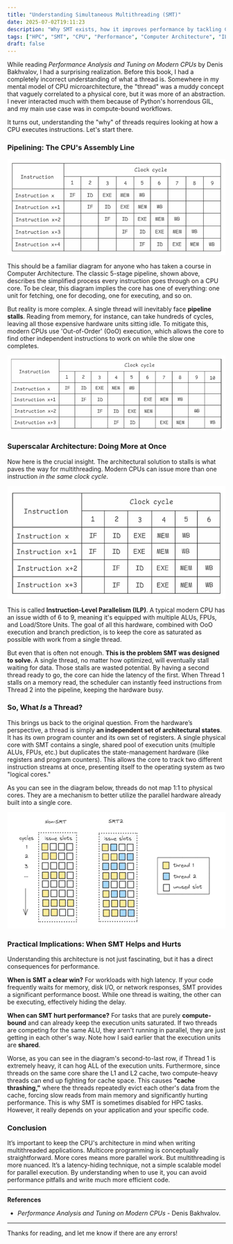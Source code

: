 ```yaml
---
title: "Understanding Simultaneous Multithreading (SMT)"
date: 2025-07-02T19:11:23
description: "Why SMT exists, how it improves performance by tackling CPU stalls, and what it means for your code."
tags: ["HPC", "SMT", "CPU", "Performance", "Computer Architecture", "ILP"]
draft: false
---
```


While reading *Performance Analysis and Tuning on Modern CPUs* by Denis Bakhvalov, I had a surprising realization. Before this book, I had a completely incorrect understanding of what a thread is. Somewhere in my mental model of CPU microarchitecture, the "thread" was a muddy concept that vaguely correlated to a physical core, but it was more of an abstraction. I never interacted much with them because of Python's horrendous GIL, and my main use case was in compute-bound workflows.

It turns out, understanding the "why" of threads requires looking at how a CPU executes instructions. Let's start there.

### Pipelining: The CPU's Assembly Line

![Basic 5-stage Pipeline Diagram](images/3.1.png "Basic 5-stage Pipeline Diagram")

This should be a familiar diagram for anyone who has taken a course in Computer Architecture. The classic 5-stage pipeline, shown above, describes the simplified process every instruction goes through on a CPU core. To be clear, this diagram implies the core has one of everything: one unit for fetching, one for decoding, one for executing, and so on.

But reality is more complex. A single thread will inevitably face **pipeline stalls**. Reading from memory, for instance, can take hundreds of cycles, leaving all those expensive hardware units sitting idle. To mitigate this, modern CPUs use 'Out-of-Order' (OoO) execution, which allows the core to find other independent instructions to work on while the slow one completes.

![OOO Execution](images/3.2.png "OOO execution")

### Superscalar Architecture: Doing More at Once

Now here is the crucial insight. The architectural solution to stalls is what paves the way for multithreading. Modern CPUs can issue more than one instruction *in the same clock cycle*.

![2-way Superscalar CPU](images/3.3.png "2-way Superscalar CPU")

This is called **Instruction-Level Parallelism (ILP)**. A typical modern CPU has an issue width of 6 to 9, meaning it's equipped with multiple ALUs, FPUs, and Load/Store Units. The goal of all this hardware, combined with OoO execution and branch prediction, is to keep the core as saturated as possible with work from a single thread.

But even that is often not enough. **This is the problem SMT was designed to solve.** A single thread, no matter how optimized, will eventually stall waiting for data. Those stalls are wasted potential. By having a second thread ready to go, the core can hide the latency of the first. When Thread 1 stalls on a memory read, the scheduler can instantly feed instructions from Thread 2 into the pipeline, keeping the hardware busy.

### So, What *Is* a Thread?

This brings us back to the original question. From the hardware’s perspective, a thread is simply **an independent set of architectural states**. It has its own program counter and its own set of registers. A single physical core with SMT contains a single, shared pool of execution units (multiple ALUs, FPUs, etc.) but duplicates the state-management hardware (like registers and program counters). This allows the core to track two different instruction streams at once, presenting itself to the operating system as two "logical cores."

As you can see in the diagram below, threads do not map 1:1 to physical cores. They are a mechanism to better utilize the parallel hardware already built into a single core.

![Threading on a 4-way Superscalar CPU](images/3.4.png "Threading on a 4-way Superscalar CPU")

### Practical Implications: When SMT Helps and Hurts

Understanding this architecture is not just fascinating, but it has a direct consequences for performance.

**When is SMT a clear win?**
For workloads with high latency. If your code frequently waits for memory, disk I/O, or network responses, SMT provides a significant performance boost. While one thread is waiting, the other can be executing, effectively hiding the delay.

**When can SMT hurt performance?**
For tasks that are purely **compute-bound** and can already keep the execution units saturated. If two threads are competing for the same ALU, they aren't running in parallel, they are just getting in each other's way. Note how I said earlier that the execution units are **shared**. 

Worse, as you can see in the diagram's second-to-last row, if Thread 1 is extremely heavy, it can hog ALL of the execution units. Furthermore, since threads on the same core share the L1 and L2 cache, two compute-heavy threads can end up fighting for cache space. This causes **"cache thrashing,"** where the threads repeatedly evict each other's data from the cache, forcing slow reads from main memory and significantly hurting performance. This is why SMT is sometimes disabled for HPC tasks. However, it really depends on your application and your specific code.

### Conclusion

It’s important to keep the CPU's architecture in mind when writing multithreaded applications. Multicore programming is conceptually straightforward. More cores means more parallel work. But multithreading is more nuanced. It’s a latency-hiding technique, not a simple scalable model for parallel execution. By understanding when to use it, you can avoid performance pitfalls and write much more efficient code.

-----

**References**
  - *Performance Analysis and Tuning on Modern CPUs* - Denis Bakhvalov.

-----
Thanks for reading, and let me know if there are any errors\!